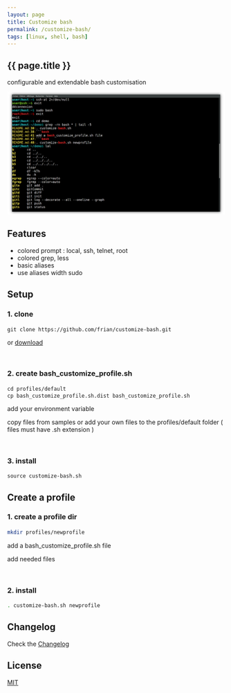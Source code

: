 ```yaml
---
layout: page
title: Customize bash
permalink: /customize-bash/
tags: [linux, shell, bash]
---
```


<article class="markdown-body" markdown="1">

# {{ page.title }}

<div class="article-heading">
configurable and extendable bash customisation
</div>

![php](/img/01-customize-bash.png)

## Features

- colored prompt : local, ssh, telnet, root
- colored grep, less
- basic aliases
- use aliases width sudo

## Setup

### 1. clone

```
git clone https://github.com/frian/customize-bash.git
```

or [download](https://github.com/frian/customize-bash/archive/master.zip)

&nbsp;

### 2. create bash_customize_profile.sh

```
cd profiles/default
cp bash_customize_profile.sh.dist bash_customize_profile.sh
```

   add your environment variable

   copy files from samples or add your own files to the profiles/default folder ( files must have .sh extension )

&nbsp;

### 3. install

```
source customize-bash.sh
```

## Create a profile

### 1. create a profile dir

```bash
mkdir profiles/newprofile
```

add a bash_customize_profile.sh file

add needed files

&nbsp;

### 2. install

```bash
. customize-bash.sh newprofile
```

## Changelog

Check the [Changelog](CHANGELOG.md)

## License

[MIT](https://en.wikipedia.org/wiki/MIT_License)
</article>
